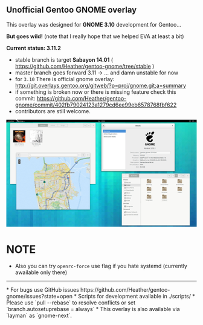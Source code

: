 Unofficial Gentoo GNOME overlay
-------------------------------

This overlay was designed for **GNOME 3.10** development for Gentoo...

**But goes wild!** (note that I really hope that we helped EVA at least a bit)

**Current status: 3.11.2**

 - stable branch is target **Sabayon 14.01** ( https://github.com/Heather/gentoo-gnome/tree/stable )
 - master branch goes forward 3.11 -> ... and damn unstable for now
 - for `3.10` There is official gnome overlay: http://git.overlays.gentoo.org/gitweb/?p=proj/gnome.git;a=summary
 - if something is broken now or there is missing feature check this commit: https://github.com/Heather/gentoo-gnome/commit/402fb79024123a1279cd6ee99eb6578768fbf622
 - contributors are still welcome.

![](ss.png?raw=true)

NOTE
====
 - Also you can try `openrc-force` use flag if you hate systemd (currently awailable only there)
<hr/>
* For bugs use GitHub issues https://github.com/Heather/gentoo-gnome/issues?state=open
* Scripts for development available in ./scripts/
* Please use `pull --rebase` to resolve conflicts or set `branch.autosetuprebase = always`
* This overlay is also available via `layman` as `gnome-next`.
